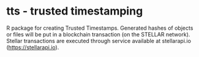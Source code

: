 # tts - trusted timestamping
R package for creating Trusted Timestamps.
Generated hashes of objects or files will be put in a blockchain transaction (on the STELLAR network).
Stellar transactions are executed through service available at stellarapi.io (https://stellarapi.io).
